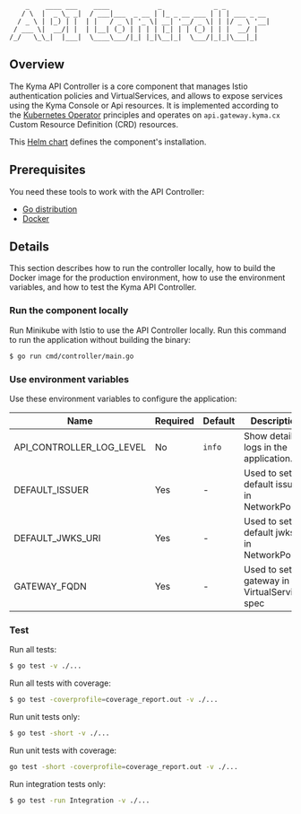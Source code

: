 ```
    _    ____ ___    ____            _             _ _
   / \  |  _ \_ _|  / ___|___  _ __ | |_ _ __ ___ | | | ___ _ __
  / _ \ | |_) | |  | |   / _ \| '_ \| __| '__/ _ \| | |/ _ \ '__|
 / ___ \|  __/| |  | |__| (_) | | | | |_| | | (_) | | |  __/ |
/_/   \_\_|  |___|  \____\___/|_| |_|\__|_|  \___/|_|_|\___|_|
```


## Overview

The Kyma API Controller is a core component that manages Istio authentication policies and VirtualServices, and allows to expose services using the Kyma Console or Api resources. It is implemented according to the [Kubernetes Operator](https://coreos.com/blog/introducing-operators.html) principles and operates on `api.gateway.kyma.cx` Custom Resource Definition (CRD) resources.

This [Helm chart](/resources/core/charts/api-controller/Chart.yaml) defines the component's installation.

## Prerequisites

You need these tools to work with the API Controller:

- [Go distribution](https://golang.org)
- [Docker](https://www.docker.com/)


## Details

This section describes how to run the controller locally, how to build the Docker image for the production environment, how to use the environment variables, and how to test the Kyma API Controller.

### Run the component locally

Run Minikube with Istio to use the API Controller locally. Run this command to run the application without building the binary:

```bash
$ go run cmd/controller/main.go
```

### Use environment variables

Use these environment variables to configure the application:

| Name | Required | Default | Description |
|-----|---------|--------|------------|
| API_CONTROLLER_LOG_LEVEL | No | `info` | Show detailed logs in the application.
| DEFAULT_ISSUER | Yes | - | Used to set default issuer in NetworkPolicy
| DEFAULT_JWKS_URI | Yes | - | Used to set default jwksUri in NetworkPolicy
| GATEWAY_FQDN | Yes | - | Used to set gateway in VirtualServices spec


### Test

Run all tests:

```bash
$ go test -v ./...
```

Run all tests with coverage:

```bash
$ go test -coverprofile=coverage_report.out -v ./...
```

Run unit tests only:

```bash
$ go test -short -v ./...
```

Run unit tests with coverage:

```bash
go test -short -coverprofile=coverage_report.out -v ./...
```

Run integration tests only:

```bash
$ go test -run Integration -v ./...
```
